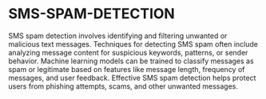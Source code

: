 # SMS-SPAM-DETECTION
SMS spam detection involves identifying and filtering unwanted or malicious text messages. Techniques for detecting SMS spam often include analyzing message content for suspicious keywords, patterns, or sender behavior. Machine learning models can be trained to classify messages as spam or legitimate based on features like message length, frequency of messages, and user feedback. Effective SMS spam detection helps protect users from phishing attempts, scams, and other unwanted messages.
